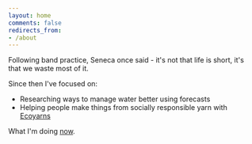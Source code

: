```yaml
---
layout: home
comments: false
redirects_from:
- /about
---
```


Following band practice, Seneca once said - it's not that life is short, it's that we waste most of it.

Since then I've focused on:
 - Researching ways to manage water better using forecasts
 - Helping people make things from socially responsible yarn with [Ecoyarns](https://ecoyarns.com.au)

What I'm doing [now](./now).

